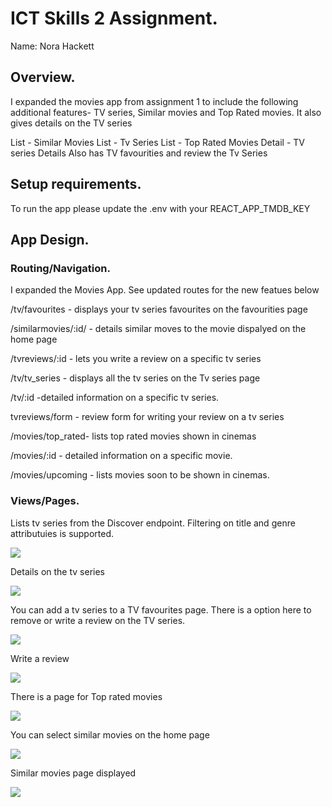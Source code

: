 # ICT Skills 2 Assignment.
Name: Nora Hackett

## Overview.
I expanded the movies app from assignment 1 to include the following additional features- TV series, Similar movies and Top Rated movies. It also gives details on the TV series 

List - Similar Movies 
List - Tv Series 
List - Top Rated Movies 
Detail - TV series Details 
Also has TV favourities and review the Tv Series 

## Setup requirements.
To run the app please update the .env with your REACT_APP_TMDB_KEY


## App Design.
### Routing/Navigation.
I expanded the Movies App. See updated routes for the new featues below 


/tv/favourites - displays your tv series favourites on the favourities page 

/similarmovies/:id/ - details similar moves to the movie dispalyed on the home page

/tvreviews/:id - lets you write a review on a specific tv series 

/tv/tv_series - displays all the tv series on the Tv series page

/tv/:id -detailed information on a specific tv series.

tvreviews/form - review form for writing your review on a tv series

/movies/top_rated- lists top rated movies shown in cinemas

/movies/:id - detailed information on a specific movie.

/movies/upcoming - lists movies soon to be shown in cinemas.

### Views/Pages.

Lists tv series from the Discover endpoint. Filtering on title and genre attributuies is supported. 

![][d1]

Details on the tv series 

![][tvdetail]

You can add a tv series to a TV favourites page. There is a option here to remove or write a review on the TV series.

![][tvF]


Write a review 

![][review]

There is a page for Top rated movies

![][top_rated]


You can select similar movies on the home page 

![][d1]

Similar movies page displayed 

![][similar]



[d1]: ./public/images/tvdiscover1.png
[tvdetail]: ./public/images/tvdetail.png
[tvF]: ./public/images/favouriteTv.png
[review]: ./public/images/tvreview.png
[top_rated]: ./public/images/toprated.png
[top_rated]: ./public/images/toprated.png
[d2]: ./public/images/discovermovies.png
[similar]: ./public/images/simiarmovies.png